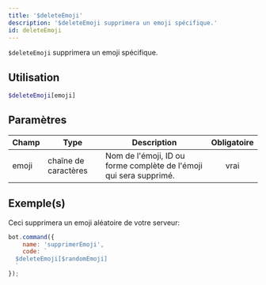 ```yaml
---
title: '$deleteEmoji'
description: '$deleteEmoji supprimera un emoji spécifique.'
id: deleteEmoji
---
```


`$deleteEmoji` supprimera un emoji spécifique.

## Utilisation

```php
$deleteEmoji[emoji]
```

## Paramètres

| Champ | Type                 | Description                                                        | Obligatoire |
| ----- | -------------------- | ------------------------------------------------------------------ |:-----------:|
| emoji | chaîne de caractères | Nom de l'émoji, ID ou forme complète de l'émoji qui sera supprimé. |    vrai     |

## Exemple(s)

Ceci supprimera un emoji aléatoire de votre serveur:

```javascript
bot.command({
    name: 'supprimerEmoji',
    code: `
  $deleteEmoji[$randomEmoji]
  `
});
```
